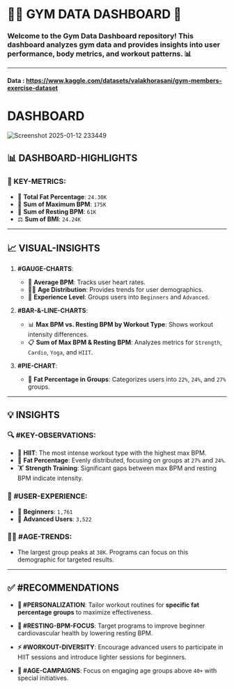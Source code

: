 # 🏋️‍♂️ GYM DATA DASHBOARD 💪

### Welcome to the **Gym Data Dashboard** repository! This dashboard analyzes gym data and provides insights into user performance, body metrics, and workout patterns. 📊

---

#### Data : https://www.kaggle.com/datasets/valakhorasani/gym-members-exercise-dataset


# DASHBOARD
![Screenshot 2025-01-12 233449](https://github.com/user-attachments/assets/e0712f18-fa32-4338-b455-337314840d27)


## 📊 DASHBOARD-HIGHLIGHTS

### 🔑 KEY-METRICS:
- 🧮 **Total Fat Percentage**: `24.30K`
- 💓 **Sum of Maximum BPM**: `175K`
- 🛌 **Sum of Resting BPM**: `61K`
- ⚖️ **Sum of BMI**: `24.24K`

---

## 📈 VISUAL-INSIGHTS

1. **#GAUGE-CHARTS**:
   - 📍 **Average BPM**: Tracks user heart rates.
   - 👶🧓 **Age Distribution**: Provides trends for user demographics.
   - 🎯 **Experience Level**: Groups users into `Beginners` and `Advanced`.

2. **#BAR-&-LINE-CHARTS**:
   - 📊 **Max BPM vs. Resting BPM by Workout Type**: Shows workout intensity differences.
   - 📋 **Sum of Max BPM & Resting BPM**: Analyzes metrics for `Strength`, `Cardio`, `Yoga`, and `HIIT`.

3. **#PIE-CHART**:
   - 🍩 **Fat Percentage in Groups**: Categorizes users into `22%`, `24%`, and `27%` groups.

---

## 💡 INSIGHTS

### 🔍 **#KEY-OBSERVATIONS**:
- 🏃 **HIIT**: The most intense workout type with the highest max BPM.
- 🍕 **Fat Percentage**: Evenly distributed, focusing on groups at `27%` and `24%`.
- 🏋️ **Strength Training**: Significant gaps between max BPM and resting BPM indicate intensity.

### 🤔 **#USER-EXPERIENCE**:
- 👶 **Beginners**: `1,761`
- 👴 **Advanced Users**: `3,522`

### 👩‍🦳 **#AGE-TRENDS**:
- The largest group peaks at `38K`. Programs can focus on this demographic for targeted results.

---

## ✅ #RECOMMENDATIONS

- **🎯 #PERSONALIZATION**:
  Tailor workout routines for **specific fat percentage groups** to maximize effectiveness.

- **🛌 #RESTING-BPM-FOCUS**:
  Target programs to improve beginner cardiovascular health by lowering resting BPM.

- **⚡ #WORKOUT-DIVERSITY**:
  Encourage advanced users to participate in HIIT sessions and introduce lighter sessions for beginners.

- **📢 #AGE-CAMPAIGNS**:
  Focus on engaging age groups above `40+` with special initiatives.

